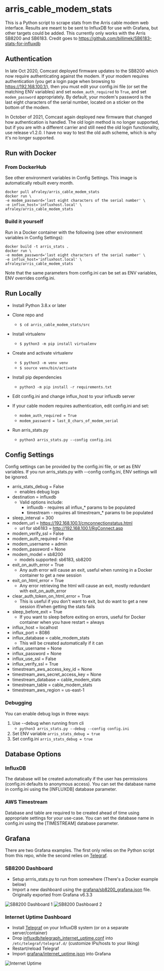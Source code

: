 # arris_cable_modem_stats

This is a Python script to scrape stats from the Arris cable modem web interface.  Results are meant to be sent to InfluxDB for use with Grafana, but other targets could be added.  This currently only works with the Arris SB8200 and SB6183.  Credit goes to https://github.com/billimek/SB6183-stats-for-influxdb


## Authentication
In late Oct 2020, Comcast deployed firmware updates to the SB8200 which now require authenticating against the modem.  If your modem requires authentication (you get a login page when browsing to https://192.168.100.1/), then you must edit your config.ini file (or set the matching ENV variables) and set ```modem_auth_required``` to ```True```, and set ```modem_password``` appropriately.  By default, your modem's password is the last eight characters of the serial number, located on a sticker on the bottom of the modem.

In October of 2021, Comcast again deployed new firmware that changed how authentication is handled.  The old login method is no longer supported, but if you are with a different carrier and still need the old login functionality, use release v1.2.0.  I have no way to test the old auth scheme, which is why it's no longer supported.


## Run with Docker

### From DockerHub
See other environment variables in Config Settings.  This image is automatically rebuilt every month.

    docker pull afraley/arris_cable_modem_stats
    docker run \
    -e modem_password='last eight characters of the serial number' \
    -e influx_host='influxhost.local' \
    afraley/arris_cable_modem_stats

### Build it yourself

Run in a Docker container with the following (see other environment variables in Config Settings):

    docker build -t arris_stats .
    docker run \
    -e modem_password='last eight characters of the serial number' \
    -e influx_host='influxhost.local' \
    afraley/arris_cable_modem_stats

Note that the same parameters from config.ini can be set as ENV variables, ENV overrides config.ini.

## Run Locally

- Install Python 3.8.x or later
- Clone repo and
    - ```$ cd arris_cable_modem_stats/src```

- Install virtualenv
    - ```$ python3 -m pip install virtualenv```
- Create and activate virtualenv
    - ```$ python3 -m venv venv```
    - ```$ source venv/bin/activate```
- Install pip dependencies
    - ```python3 -m pip install -r requirements.txt```
- Edit config.ini and change influx_host to your influxdb server
- If your cable modem requires authentication, edit config.ini and set:
    - ```modem_auth_required = True```
    - ```modem_password = last_8_chars_of_modem_serial```
- Run arris_stats.py
    - ```python3 arris_stats.py --config config.ini```

## Config Settings
Config settings can be provided by the config.ini file, or set as ENV variables.  If you run arris_stats.py with --config config.ini, ENV settings will be ignored.

- arris_stats_debug = False
    - enables debug logs
- destination = influxdb
    - Valid options include:
      - influxdb - requires all influx_* params to be populated
      - timestream - requires all timestream_* params to be populated
- sleep_interval = 300
- modem_url = https://192.168.100.1/cmconnectionstatus.html
    - url for sb6183 = http://192.168.100.1/RgConnect.asp
- modem_verify_ssl = False
- modem_auth_required = False
- modem_username = admin
- modem_password = None
- modem_model = sb8200
    - models supported: sb6183, sb8200
- exit_on_auth_error = True
    - Any auth error will cause an exit, useful when running in a Docker container to get a new session
- exit_on_html_error = True
    - Any error retrieving the html will cause an exit, mostly redundant with exit_on_auth_error
- clear_auth_token_on_html_error = True
    - This is useful if you don't want to exit, but do want to get a new session if/when getting the stats fails
- sleep_before_exit = True
    - If you want to sleep before exiting on errors, useful for Docker container when you have restart = always
- influx_host = localhost
- influx_port = 8086
- influx_database = cable_modem_stats
    - This will be created automatically if it can
- influx_username = None
- influx_password = None
- influx_use_ssl = False
- influx_verify_ssl = True
- timestream_aws_access_key_id = None
- timestream_aws_secret_access_key = None
- timestream_database = cable_modem_stats
- timestream_table = cable_modem_stats
- timestream_aws_region = us-east-1


### Debugging

You can enable debug logs in three ways:

1. Use --debug when running from cli
    - ```python3 arris_stats.py --debug --config config.ini```
2. Set ENV variable ```arris_stats_debug = true```
3. Set config.ini ```arris_stats_debug = true```

## Database Options

### InfluxDB
The database will be created automatically if the user has permissions (config.ini defaults to anonymous access).  You can set the database name in config.ini using the [INFLUXDB] database parameter.

### AWS Timestream
Database and table are required to be created ahead of time using appropriate settings for your use-case. You can set the database name in config.ini using the [TIMESTREAM] database parameter.

## Grafana
There are two Grafana examples.  The first only relies on the Python script from this repo, while the second relies on [Telegraf](https://www.influxdata.com/time-series-platform/telegraf/).

### SB8200 Dashboard

- Setup arrris_stats.py to run from somewhere (There's a Docker example below)
- Import a new dashboard using the [grafana/sb8200_grafana.json](grafana/sb8200_grafana.json) file.  Originally exported from Grafana v6.3.3

![SB8200 Dashboard 1](readme/ss1.png)
![SB8200 Dashboard 2](readme/ss2.png)

### Internet Uptime Dashboard

- Install [Telegraf](https://www.influxdata.com/time-series-platform/telegraf/) on your InfluxDB system (or on a separate server/container)
- Drop [influxdb/telegraph_internet_uptime.conf](influxdb/telegraph_internet_uptime.conf) into ```/etc/telegraf/telegraf.d/```  (customize IPs/hosts to your liking)
- Restart/reload Telegraf
- Import [grafana/internet_uptime.json](grafana/internet_uptime.json) into Grafana

![Internet Uptime](readme/internet_uptime.png)

